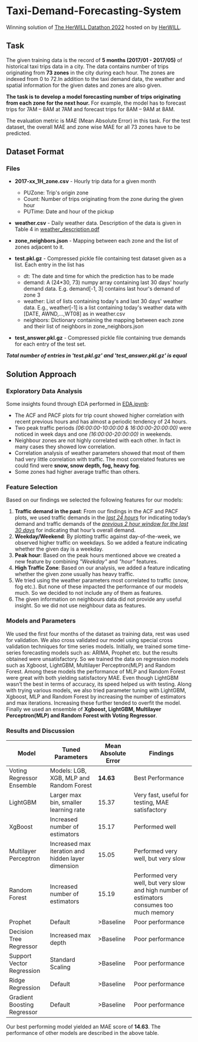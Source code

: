 # Taxi-Demand-Forecasting-System

Winning solution of [The HerWILL Datathon 2022](https://www.kaggle.com/competitions/herwill-datathon-2022) hosted on by [HerWILL](https://herwill.org/).

## Task

The given training data is the record of **5 months (2017/01 - 2017/05)** of historical taxi trips data in a city. The data contains number of trips originating from **73 zones** in the city during each hour. The zones are indexed from 0 to 72.In addition to the taxi demand data, the weather and spatial information for the given dates and zones are also given.

**The task is to develop a model forecasting number of trips originating from each zone for the next hour.** 
For example, the model has to forecast trips for 7AM – 8AM at 7AM and forecast trips for 8AM – 9AM at 8AM. 

The evaluation metric is MAE (Mean Absolute Error) in this task. For the test dataset, the overall MAE and zone wise MAE for all 73 zones have to be predicted.

## Dataset Format

### Files
 * **2017-xx_1H_zone.csv** - Hourly trip data for a given month
     - PUZone: Trip's origin zone
     - Count: Number of trips originating from the zone during the given hour
     - PUTime: Date and hour of the pickup
 * **weather.csv** - Daily weather data. Description of the data is given in Table 4 in [weather_description.pdf](https://github.com/ramisa2108/Taxi-Demand-Forecasting-System/blob/main/data/weather_description.pdf)
 * **zone_neighbors.json** - Mapping between each zone and the list of zones adjacent to it.
 * **test.pkl.gz** - Compressed pickle file containing test dataset given as a list. Each entry in the list has
     - dt: The date and time for which the prediction has to be made
     - demand: A (24*30, 73) numpy array containing last 30 days' hourly demand data. 
               E.g. demand[-1, 3] contains last hour's demand of zone 3
     - weather: List of lists containing today's and last 30 days' weather data.
               E.g., weather[-1] is a list containing today's weather data with [DATE, AWND,...,WT08] as in weather.csv
     - neighbors: Dictionary containing the mapping between each zone and their list of neighbors in zone_neighbors.json

 * **test_answer.pkl.gz** - Compressed pickle file containing true demands for each entry of the test set.
                        
***Total number of entries in 'test.pkl.gz' and 'test_answer.pkl.gz' is equal***
   
## Solution Approach

### Exploratory Data Analysis

Some insights found through EDA performed in [EDA.ipynb](https://github.com/ramisa2108/Taxi-Demand-Forecasting-System/blob/main/EDA.ipynb):

* The ACF and PACF plots for trip count showed higher correlation with recent previous hours and has almost a periodic tendency of 24 hours.
* Two peak traffic periods *(06:00:00-10:00:00 & 16:00:00-20:00:00)* were noticed in week days and one *(16:00:00-20:00:00)* in weekends.
* Neighbour zones are not highly correlated with each other. In fact in many cases they showed low correlation.
* Correlation analysis of weather parameters showed that most of them had very little correlation with traffic. The most correlated features we could find were **snow, snow depth, fog, heavy fog**.
* Some zones had higher average traffic than others.

### Feature Selection

Based on our findings we selected the following features for our models:

1. **Traffic demand in the past**: From our findings in the ACF and PACF plots, we used traffic demands in the <ins>*last 24 hours*</ins> for indicating today’s demand and traffic demands of the <ins>*previous 2 hour window for the last 30 days*</ins> for indicating that hour’s overall demand.
2. **Weekday/Weekend**: By plotting traffic against day-of-the-week, we observed higher traffic on weekdays. So we added a feature indicating whether the given day is a weekday.
3. **Peak hour**: Based on the peak hours mentioned above we created a new feature by combining *"Weekday"* and *"hour"* features.
4. **High Traffic Zone**: Based on our analysis, we added a feature indicating whether the given zone usually has heavy traffic.
5. We tried using the weather parameters most correlated to traffic (snow, fog etc.). But none of these impacted the performance of our models much. So we decided to not include any of them as features.
6. The given information on neighbours data did not provide any useful insight. So we did not use neighbour data as features.

### Models and Parameters

We used the first four months of the dataset as training data, rest was used for validation. We also cross validated our model using special cross validation techniques for time series models. Initially, we trained some time-series forecasting models such as: ARIMA, Prophet etc. but the results obtained were unsatisfactory. So we trained the data on regression models such as Xgboost, LightGBM, Multilayer Perceptron(MLP) and Random Forest. Among these models the performance of MLP and Random Forest were great with both yielding satisfactory MAE. Even though LightGBM wasn’t the best in terms of accuracy, its speed helped us with testing. Along with trying various models, we also tried parameter tuning with LightGBM, Xgboost, MLP and Random Forest by increasing the number of estimators and max iterations. Increasing these further tended to overfit the model. Finally we used an ensemble of **Xgboost, LightGBM, Multilayer Perceptron(MLP) and Random Forest with Voting Regressor**.

### Results and Discussion

| Model | Tuned Parameters | Mean Absolute Error | Findings |
| ----- | ---------------- | ------------------- | ---------|
| Voting Regressor Ensemble | Models: LGB, XGB, MLP and Random Forest |    **14.63** | Best Performance |
| LightGBM | Larger max bin, smaller learning rate | 15.37 | Very fast, useful for testing, MAE satisfactory |
| XgBoost | Increased number of estimators | 15.17 | Performed well |
| Multilayer Perceptron | Increased max iteration and hidden layer dimension | 15.05 | Performed very well, but very slow |
| Random Forest | Increased number of estimators | 15.19 | Performed very well, but very slow and high number of estimators consumes too much memory |
| Prophet | Default | >Baseline | Poor performance |
| Decision Tree Regressor| Increased max depth | >Baseline | Poor performance |
| Support Vector Regression | Standard Scaling | >Baseline | Poor performance |
| Ridge Regression | Default | >Baseline | Poor performance |
Gradient Boosting Regressor | Default | >Baseline | Poor performance |


Our best performing model yielded an MAE score of **14.63**. The performance of other models are described in the above table.

